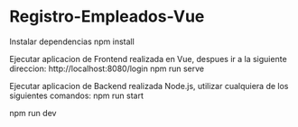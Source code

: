 # Registro-Empleados-Vue

Instalar dependencias
npm install

Ejecutar aplicacion de Frontend realizada en Vue, despues ir a la siguiente direccion: http://localhost:8080/login
npm run serve

Ejecutar aplicacion de Backend realizada Node.js, utilizar cualquiera de los siguientes comandos:
npm run start

npm run dev
